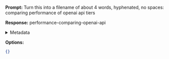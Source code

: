 **Prompt:**
Turn this into a filename of about 4 words, hyphenated, no spaces: comparing performance of openai api tiers

**Response:**
performance-comparing-openai-api

<details><summary>Metadata</summary>

- Duration: 1214 ms
- Datetime: 2023-11-09T20:29:33.090693
- Model: gpt-3.5-turbo-0613

</details>

**Options:**
```json
{}
```

